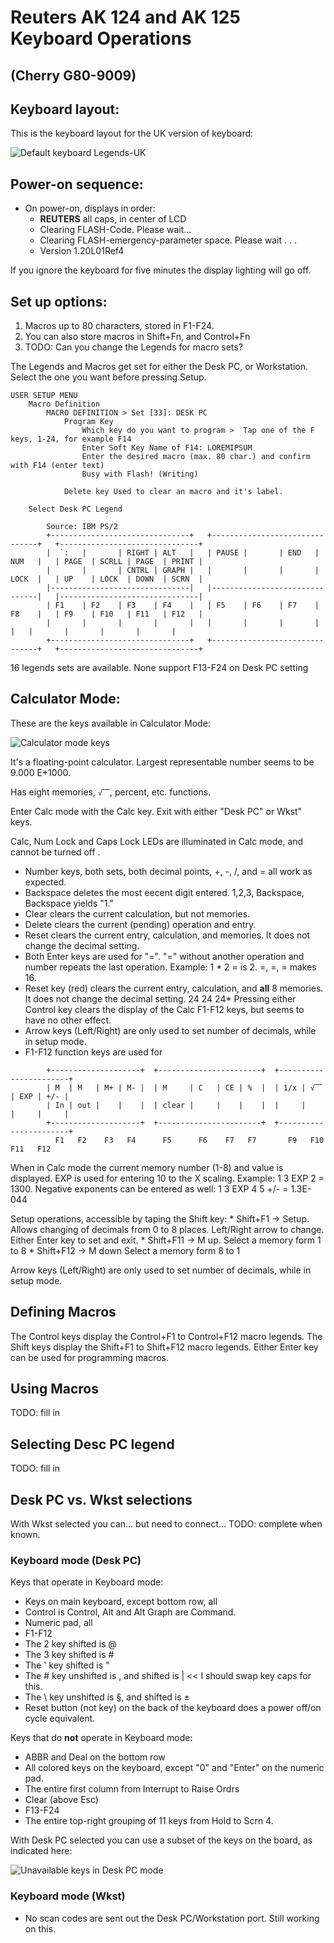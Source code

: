 # Reuters AK 124 and AK 125 Keyboard Operations
## (Cherry G80-9009)

## Keyboard layout:

This is the keyboard layout for the UK version of keyboard:

![Default keyboard Legends-UK](../master/images/Cherry%20G80-9009%20Default%20Legends-UK.png "Default keyboard Legends-UK")

## Power-on sequence:

* On power-on, displays in order:
    * **REUTERS** all caps, in center of LCD
    * Clearing FLASH-Code. Please wait...
    * Clearing FLASH-emergency-parameter space. Please wait . . . 
    * Version 1.20L01Ref4

If you ignore the keyboard for five minutes the display lighting will go off.



## Set up options:

1. Macros up to 80 characters, stored in F1-F24.
2. You can also store macros in Shift+Fn, and Control+Fn
3. TODO: Can you change the Legends for macro sets?

The Legends and Macros get set for either the Desk PC, or Workstation. Select the one you want before pressing Setup.

```
USER SETUP MENU
    Macro Definition
        MACRO DEFINITION > Set [33]: DESK PC
            Program Key
                Which key do you want to program >  Tap one of the F keys, 1-24, for example F14
                Enter Soft Key Name of F14: LOREMIPSUM
                Enter the desired macro (max. 80 char.) and confirm with F14 (enter text)
                Busy with Flash! (Writing)
        
            Delete key Used to clear an macro and it's label.
            
    Select Desk PC Legend

        Source: IBM PS/2
        +-------------------------------+   +-------------------------------+   +-------------------------------+
        |  `:   |       | RIGHT | ALT   |   | PAUSE |       | END   | NUM   |   | PAGE  | SCRLL | PAGE  | PRINT |
        |       |       | CNTRL | GRAPH |   |       |       |       | LOCK  |   | UP    | LOCK  | DOWN  | SCRN  |
        |-------------------------------|   |-------------------------------|   |-------------------------------|
        | F1    | F2    | F3    | F4    |   | F5    | F6    | F7    | F8    |   | F9    | F10   | F11   | F12   |
        |       |       |       |       |   |       |       |       |       |   |       |       |       |       |
        +-------------------------------+   +-------------------------------+   +-------------------------------+

```
16 legends sets are available.
None support F13-F24 on Desk PC setting

## Calculator Mode:

These are the keys available in Calculator Mode:

![Calculator mode keys](../master/images/Cherry%20G80-9009%20Calculator%20mode%20keys.png "Calculator mode keys")

It's a floating-point calculator. Largest representable number seems to be 9.000 E+1000.

Has eight memories, ```√⎺```, percent, etc. functions.

Enter Calc mode with the Calc key. Exit with either "Desk PC" or Wkst" keys.

Calc, Num Lock and Caps Lock LEDs are illuminated in Calc mode, and cannot be turned off .

* Number keys, both sets, both decimal points, +, -, /, and = all work as expected.
* Backspace deletes the most eecent digit entered. 1,2,3, Backspace, Backspace yields "1."
* Clear clears the current calculation, but not memories.
* Delete clears the current (pending) operation and entry.
* Reset clears the current entry, calculation, and memories. It does not change the decimal setting.
* Both Enter keys are used for "=". "=" without another operation and number
repeats the last operation. Example: 1 * 2 = is 2. =, =, = makes 16.
* Reset key (red) clears the current entry, calculation, and **all** 8 memories. It does not change the decimal setting.
24 24 24* Pressing either Control key clears the display of the Calc F1-F12 keys, but seems to have no other effect.
* Arrow keys (Left/Right) are only used to set number of decimals, while in setup mode.
* F1-F12 function keys are used for
```
        +--------------------+  +-----------------------+  +-----------------------+
        | M  | M   | M+ | M- |  | M     | C   | CE | %  |  | 1/x | √⎺  | EXP | +/- |
        | In | out |    |    |  | clear |     |    |    |  |     |     |     |     |
        +--------------------+  +-----------------------+  +-----------------------+
          F1   F2    F3   F4      F5      F6    F7   F7       F9   F10   F11   F12
```

When in Calc mode the current memory number (1-8) and value is displayed.
EXP is used for entering 10 to the X scaling. Example: 1 3 EXP 2 = 1300.
Negative exponents can be entered as well: 1 3 EXP 4 5 +/- = 1.3E-044


Setup operations, accessible by taping the Shift key:
    * Shift+F1  -> Setup. Allows changing of decimals from 0 to 8 places.
    Left/Right arrow to change. Either Enter key to set and exit.
    * Shift+F11 -> M up.  Select a memory form 1 to 8
    * Shift+F12 -> M down Select a memory form 8 to 1

Arrow keys (Left/Right) are only used to set number of decimals, while in setup mode.


## Defining Macros

The Control keys display the Control+F1 to Control+F12 macro legends.
The Shift keys display the Shift+F1 to Shift+F12 macro legends.
Either Enter key can be used for programming macros.

## Using Macros

TODO: fill in

## Selecting Desc PC legend

TODO: fill in


## Desk PC vs. Wkst selections

With Wkst selected you can... but need to connect... TODO: complete when known.

### Keyboard mode (Desk PC)

Keys that operate in Keyboard mode:

* Keys on main keyboard, except bottom row, all
* Control is Control, Alt and Alt Graph are Command.
* Numeric pad, all
* F1-F12
* The 2 key shifted is @
* The 3 key shifted is #
* The ' key shifted is "
* The # key unshifted is \, and shifted is | << I should swap key caps for this.
* The \ key unshifted is §, and shifted is ±
* Reset button (not key) on the back of the keyboard does a power off/on cycle equivalent.

Keys that do **not** operate in Keyboard mode:

* ABBR and Deal on the bottom row
* All colored keys on the keyboard, except "0" and "Enter" on the numeric pad.
* The entire first column from Interrupt to Raise Ordrs
* Clear (above Esc)
* F13-F24
* The entire top-right grouping of 11 keys from Hold to Scrn 4.

With Desk PC selected you can use a subset of the keys on the board, as indicated here:

![Unavailable keys in Desk PC mode](../master/images/Cherry%20G80-9009%20Unavailable%20keys%20in%20Desk%20mode.png "Unavailable keys in Desk PC mode")

### Keyboard mode (Wkst)

* No scan codes are sent out the Desk PC/Workstation port. Still working on this.
